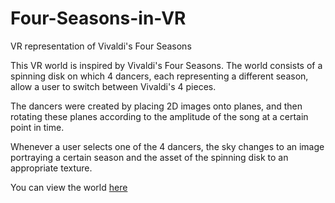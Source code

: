 # Four-Seasons-in-VR
VR representation of Vivaldi's Four Seasons

This VR world is inspired by Vivaldi's Four Seasons. The world consists of a spinning disk on which 4 dancers, each representing a different season, allow a user to switch between Vivaldi's 4 pieces.

The dancers were created by placing 2D images onto planes, and then rotating these planes according to the amplitude of the song at a certain point in time.

Whenever a user selects one of the 4 dancers, the sky changes to an image portraying a certain season and the asset of the spinning disk to an appropriate texture.

You can view the world [here](https://i6.cims.nyu.edu/~pvd233/interactive/ballerina/index.html)
